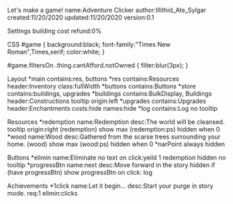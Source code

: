 
Let's make a game!
name:Adventure Clicker
author:Illithid_Ate_Sylgar
created:11/20/2020
updated:11/20/2020
version:0.1

Settings
building cost refund:0%

CSS
  #game
  {
    background:black;
    font-family:"Times New Roman",Times,serif;
    color:white;
  }
  
  #game.filtersOn .thing.cantAfford.notOwned
  {
    filter:blur(3px);
  }
  
Layout
*main
  contains:res, buttons
  *res
    contains:Resources
    header:Inventory
    class:fullWidth
  *buttons
    contains:Buttons
*store
  contains:buildings, upgrades
  *buildings
    contains:BulkDisplay, Buildings
    header:Constructions
    tooltip origin:left
  *upgrades
    contains:Upgrades
    header:Enchantments
    costs:hide
    names:hide
*log
  contains:Log
  no tooltip


Resources
*redemption
  name:Redemption
  desc:The world will be cleansed.
  tooltip origin:right
  (redemption)
  show max
  (redemption:ps)
  hidden when 0
*wood
  name:Wood
  desc:Gathered from the scarse trees surrounding your home.
  (wood)
  show max
  (wood:ps)
  hidden when 0
*narPoint
  always hidden
  
Buttons
*elimin
  name:Eliminate
  no text
  on click:yeild 1 redemption
  hidden
  no tooltip
*progressBtn
  name:next
  desc:Move forward in the story
  hidden
  if (have progressBtn)
    show progressBtn
  on click:
    log 

  
Achievements
*1click
  name:Let it begin...
  desc:Start your purge in story mode.
  req:1 elimin:clicks
